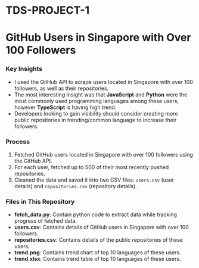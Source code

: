 # TDS-PROJECT-1
# GitHub Users in Singapore with Over 100 Followers

### Key Insights

- I used the GitHub API to scrape users located in Singapore with over 100 followers, as well as their repositories.
- The most interesting insight was that **JavaScript** and **Python** were the most commonly used programming languages among these users, however **TypeScript** is having high trend.
- Developers looking to gain visibility should consider creating more public repositories in trending/common language to increase their followers.

### Process

1. Fetched GitHub users located in Singapore with over 100 followers using the GitHub API.
2. For each user, fetched up to 500 of their most recently pushed repositories.
3. Cleaned the data and saved it into two CSV files: `users.csv` (user details) and `repositories.csv` (repository details).

### Files in This Repository

- **fetch_data.py**: Contain python code to extract data while tracking progress of fetched data. 
- **users.csv**: Contains details of GitHub users in Singapore with over 100 followers.
- **repositories.csv**: Contains details of the public repositories of these users.
- **trend.png**: Contains trend chart of top 10 languages of these users.
- **trend.xlsx**: Contains trend table of top 10 languages of these users.
